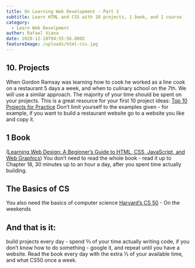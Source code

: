 ```yaml
---
title: On Learning Web Development - Part 1
subtitle: Learn HTML and CSS with 10 projects, 1 book, and 1 course 
category:
  - Learn Web Develpment
author: Rafael Viana
date: 2020-12-18T04:55:56.800Z
featureImage: /uploads/html-css.jpg
---
```

## 10. Projects
When Gordon Ramsay was learning how to cook he worked as a line cook on a restaurant 5 days a week, and when to culinary school on the 7th.
We will use a similar approach.
The majority of your time should be spent on your projects. 
This is a great resource for your first 10 project ideas:
[Top 10 Projects for Practice](https://www.geeksforgeeks.org/top-10-projects-for-beginners-to-practice-html-and-css-skills/)
Don’t limit yourself to the examples given - for example, if you want to build a restaurant website go to a website you like and copy it. 
## 1 Book

([Learning Web Design: A Beginner’s Guide to HTML, CSS, JavaScript, and Web Graphics](https://www.amazon.com/Learning-Web-Design-Beginners-JavaScript/dp/1491960205/ref=as_li_ss_tl?dchild=1&keywords=jennifer+robbins+html&qid=1592572936&s=books&sr=1-1&linkCode=sl1&tag=csstricks-20&linkId=6010469f2458957ccbe405b0a389e373&language=en_US))
You don’t need to read the whole book - read it up to Chapter 18, 30 minutes up to an hour a day, after you spent time actually building.

## The Basics of CS 

You also need the basics of computer science
[Harvard’s CS 50](https://cs50.harvard.edu/college/2020/fall/) - On the weekends


## And that is it:
build projects every day - spend ⅔ of your time actually writing code, if you don’t know how to do something - google it, and repeat until you have a website.
Read the book every day with the extra ⅓ of your available time, and what CS50 once a week.

 







